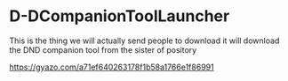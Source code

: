 # D-DCompanionToolLauncher
This is the thing we will actually send people to download it will download the DND companion tool from the sister of pository


https://gyazo.com/a71ef640263178f1b58a1766e1f86991
